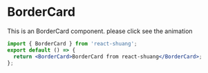 # BorderCard

This is an BorderCard component. please click see the animation

```jsx
import { BorderCard } from 'react-shuang';
export default () => {
  return <BorderCard>BorderCard from react-shuang</BorderCard>;
};
```
